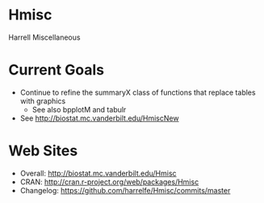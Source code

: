 Hmisc
=====

Harrell Miscellaneous

Current Goals
=============
* Continue to refine the summaryX class of functions that replace tables with graphics
   * See also bpplotM and tabulr
* See http://biostat.mc.vanderbilt.edu/HmiscNew

Web Sites
=============
* Overall: http://biostat.mc.vanderbilt.edu/Hmisc
* CRAN: http://cran.r-project.org/web/packages/Hmisc
* Changelog: https://github.com/harrelfe/Hmisc/commits/master
